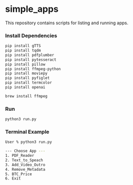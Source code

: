 # simple_apps
This repository contains scripts for listing and running apps.

### Install Dependencies
```bash
pip install gTTS
pip install tqdm
pip install pdfplumber
pip install pytesseract
pip install pillow
pip install ffmpeg-python
pip install moviepy
pip install pyfiglet
pip install termcolor
pip install openai

brew install ffmpeg
```

### Run
```bash
python3 run.py
```

### Terminal Example
```bash
User % python3 run.py

--- Choose App --- 
1. PDF_Reader
2. Text_to_Speach
3. Add_Video_Outro
4. Remove_Metadata
5. BTC_Price
6. Exit

```
